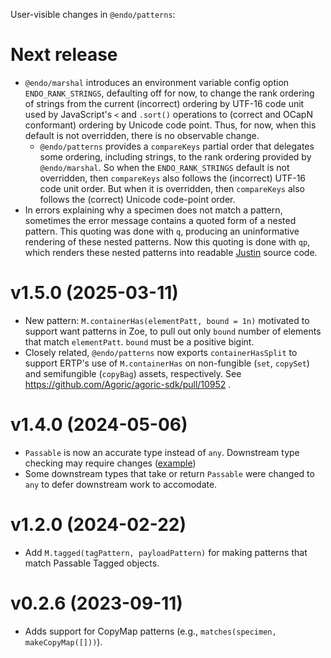 User-visible changes in `@endo/patterns`:

# Next release

- `@endo/marshal` introduces an environment variable config option `ENDO_RANK_STRINGS`, defaulting off for now, to change the rank ordering of strings from the current (incorrect) ordering by UTF-16 code unit used by JavaScript's `<` and `.sort()` operations to (correct and OCapN conformant) ordering by Unicode code point. Thus, for now, when this default is not overridden, there is no observable change.
  - `@endo/patterns` provides a `compareKeys` partial order that delegates some ordering, including strings, to the rank ordering provided by `@endo/marshal`. So when the `ENDO_RANK_STRINGS` default is not overridden, then `compareKeys` also follows the (incorrect) UTF-16 code unit order. But when it is overridden, then `compareKeys` also follows the (correct) Unicode code-point order.
- In errors explaining why a specimen does not match a pattern, sometimes the error message contains a quoted form of a nested pattern. This quoting was done with `q`, producing an uninformative rendering of these nested patterns. Now this quoting is done with `qp`, which renders these nested patterns into readable [Justin](https://github.com/endojs/Jessie/blob/main/packages/parse/src/quasi-justin.js) source code.

# v1.5.0 (2025-03-11)

- New pattern: `M.containerHas(elementPatt, bound = 1n)` motivated to support want patterns in Zoe, to pull out only `bound` number of elements that match `elementPatt`. `bound` must be a positive bigint.
- Closely related, `@endo/patterns` now exports `containerHasSplit` to support ERTP's use of `M.containerHas` on non-fungible (`set`, `copySet`) and semifungible (`copyBag`) assets, respectively. See https://github.com/Agoric/agoric-sdk/pull/10952 .
# v1.4.0 (2024-05-06)

- `Passable` is now an accurate type instead of `any`. Downstream type checking may require changes ([example](https://github.com/Agoric/agoric-sdk/pull/8774))
- Some downstream types that take or return `Passable` were changed to `any` to defer downstream work to accomodate.

# v1.2.0 (2024-02-22)

- Add `M.tagged(tagPattern, payloadPattern)` for making patterns that match
  Passable Tagged objects.

# v0.2.6 (2023-09-11)

- Adds support for CopyMap patterns (e.g., `matches(specimen, makeCopyMap([]))`).
